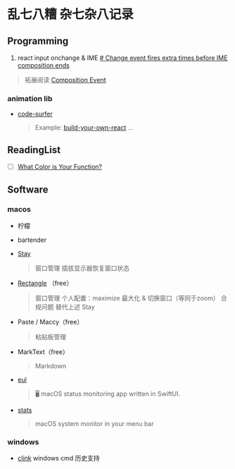 # 乱七八糟 杂七杂八记录

## Programming
1. react input onchange & IME
  [# Change event fires extra times before IME composition ends](https://github.com/facebook/react/issues/3926#issuecomment-104373897)
  
  > 拓展阅读 [Composition Event](https://developer.mozilla.org/en-US/docs/Web/API/Element/compositionstart_event)

### animation lib

- [code-surfer](https://github.com/pomber/code-surfer)
  
  > Example: [build-your-own-react](https://pomb.us/build-your-own-react/)
...


## ReadingList

- [ ] [What Color is Your Function?](https://journal.stuffwithstuff.com/2015/02/01/what-color-is-your-function/)


## Software

### macos

- 柠檬
  
- bartender
  
- [Stay](https://cordlessdog.com/stay/)
  
  > 窗口管理 插拔显示器恢复窗口状态
  
- [Rectangle](https://rectangleapp.com/) （free）
  > 窗口管理 
  个人配置：maximize 最大化 & 切换窗口（等同于zoom）
  合规问题 替代上述 Stay
  
- Paste / Maccy（free）
  
  > 粘贴板管理
  
- MarkText（free）
  
  > Markdown

- [eul](https://github.com/gao-sun/eul)
  > 🖥️ macOS status monitoring app written in SwiftUI.

- [stats](https://github.com/exelban/stats)
  > macOS system monitor in your menu bar
  
### windows
- [clink](https://github.com/chrisant996/clink) windows cmd 历史支持
